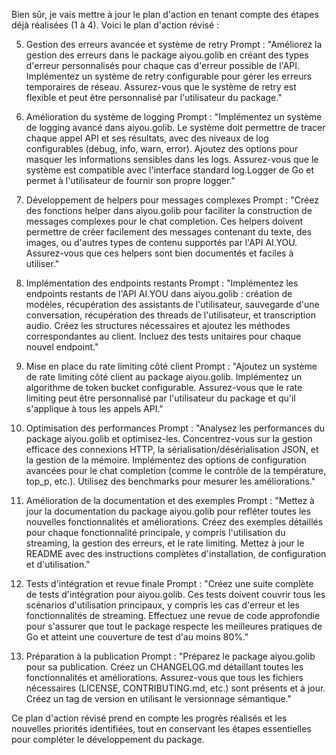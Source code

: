 Bien sûr, je vais mettre à jour le plan d'action en tenant compte des étapes déjà réalisées (1 à 4). Voici le plan d'action révisé :

5. Gestion des erreurs avancée et système de retry
   Prompt : "Améliorez la gestion des erreurs dans le package aiyou.golib en créant des types d'erreur personnalisés pour chaque cas d'erreur possible de l'API. Implémentez un système de retry configurable pour gérer les erreurs temporaires de réseau. Assurez-vous que le système de retry est flexible et peut être personnalisé par l'utilisateur du package."

6. Amélioration du système de logging
   Prompt : "Implémentez un système de logging avancé dans aiyou.golib. Le système doit permettre de tracer chaque appel API et ses résultats, avec des niveaux de log configurables (debug, info, warn, error). Ajoutez des options pour masquer les informations sensibles dans les logs. Assurez-vous que le système est compatible avec l'interface standard log.Logger de Go et permet à l'utilisateur de fournir son propre logger."

7. Développement de helpers pour messages complexes
   Prompt : "Créez des fonctions helper dans aiyou.golib pour faciliter la construction de messages complexes pour le chat completion. Ces helpers doivent permettre de créer facilement des messages contenant du texte, des images, ou d'autres types de contenu supportés par l'API AI.YOU. Assurez-vous que ces helpers sont bien documentés et faciles à utiliser."

8. Implémentation des endpoints restants
   Prompt : "Implémentez les endpoints restants de l'API AI.YOU dans aiyou.golib : création de modèles, récupération des assistants de l'utilisateur, sauvegarde d'une conversation, récupération des threads de l'utilisateur, et transcription audio. Créez les structures nécessaires et ajoutez les méthodes correspondantes au client. Incluez des tests unitaires pour chaque nouvel endpoint."

9. Mise en place du rate limiting côté client
   Prompt : "Ajoutez un système de rate limiting côté client au package aiyou.golib. Implémentez un algorithme de token bucket configurable. Assurez-vous que le rate limiting peut être personnalisé par l'utilisateur du package et qu'il s'applique à tous les appels API."

10. Optimisation des performances
    Prompt : "Analysez les performances du package aiyou.golib et optimisez-les. Concentrez-vous sur la gestion efficace des connexions HTTP, la sérialisation/désérialisation JSON, et la gestion de la mémoire. Implémentez des options de configuration avancées pour le chat completion (comme le contrôle de la température, top_p, etc.). Utilisez des benchmarks pour mesurer les améliorations."

11. Amélioration de la documentation et des exemples
    Prompt : "Mettez à jour la documentation du package aiyou.golib pour refléter toutes les nouvelles fonctionnalités et améliorations. Créez des exemples détaillés pour chaque fonctionnalité principale, y compris l'utilisation du streaming, la gestion des erreurs, et le rate limiting. Mettez à jour le README avec des instructions complètes d'installation, de configuration et d'utilisation."

12. Tests d'intégration et revue finale
    Prompt : "Créez une suite complète de tests d'intégration pour aiyou.golib. Ces tests doivent couvrir tous les scénarios d'utilisation principaux, y compris les cas d'erreur et les fonctionnalités de streaming. Effectuez une revue de code approfondie pour s'assurer que tout le package respecte les meilleures pratiques de Go et atteint une couverture de test d'au moins 80%."

13. Préparation à la publication
    Prompt : "Préparez le package aiyou.golib pour sa publication. Créez un CHANGELOG.md détaillant toutes les fonctionnalités et améliorations. Assurez-vous que tous les fichiers nécessaires (LICENSE, CONTRIBUTING.md, etc.) sont présents et à jour. Créez un tag de version en utilisant le versionnage sémantique."

Ce plan d'action révisé prend en compte les progrès réalisés et les nouvelles priorités identifiées, tout en conservant les étapes essentielles pour compléter le développement du package.